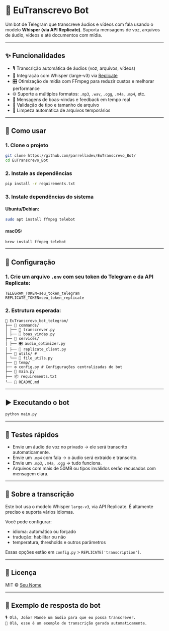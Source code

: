 # 🤖 EuTranscrevo Bot

Um bot de Telegram que transcreve áudios e vídeos com fala usando o modelo **Whisper (via API Replicate)**. Suporta mensagens de voz, arquivos de áudio, vídeos e até documentos com mídia.

---

## ✨ Funcionalidades

- 🎙️ Transcrição automática de áudios (voz, arquivos, vídeos)
- 🧠 Integração com Whisper (large-v3) via [Replicate](https://replicate.com/)
- 🎛️ Otimização de mídia com FFmpeg para reduzir custos e melhorar performance
- 🌐 Suporte a múltiplos formatos: `.mp3`, `.wav`, `.ogg`, `.m4a`, `.mp4`, etc.
- 💬 Mensagens de boas-vindas e feedback em tempo real
- 🔐 Validação de tipo e tamanho de arquivo
- 🧹 Limpeza automática de arquivos temporários

---

## 🚀 Como usar

### 1. Clone o projeto

```bash
git clone https://github.com/parrelladev/EuTranscrevo_Bot/
cd EuTranscrevo_Bot
````

### 2. Instale as dependências

```bash
pip install -r requirements.txt
```

### 3. Instale dependências do sistema

#### Ubuntu/Debian:

```bash
sudo apt install ffmpeg telebot
```

#### macOS:

```bash
brew install ffmpeg telebot
```

---

## 🔐 Configuração

### 1. Crie um arquivo `.env` com seu token do Telegram e da API Replicate:

```env
TELEGRAM_TOKEN=seu_token_telegram
REPLICATE_TOKEN=seu_token_replicate
```

### 2. Estrutura esperada:

```
📁 EuTranscrevo_bot_telegram/
├── 📁 commands/
│ ├── 📝 transcrever.py
│ ├── 👋 boas_vindas.py
├── 📁 services/
│ ├── 🎛️ audio_optimizer.py
│ ├── 📡 replicate_client.py
├── 📁 utils/ #
│ └── 📁 file_utils.py
├── 📁 temp/
├── ⚙️ config.py # Configurações centralizadas do bot
├── 🚀 main.py
├── 📦 requirements.txt 
└── 📄 README.md
```

---

## ▶️ Executando o bot

```bash
python main.py
```

---

## 🧪 Testes rápidos

* Envie um áudio de voz no privado → ele será transcrito automaticamente.
* Envie um `.mp4` com fala → o áudio será extraído e transcrito.
* Envie um `.mp3`, `.m4a`, `.ogg` → tudo funciona.
* Arquivos com mais de 50MB ou tipos inválidos serão recusados com mensagem clara.

---

## 🧠 Sobre a transcrição

Este bot usa o modelo Whisper `large-v3`, via API Replicate. É altamente preciso e suporta vários idiomas.

Você pode configurar:

* idioma: automático ou forçado
* tradução: habilitar ou não
* temperatura, thresholds e outros parâmetros

Essas opções estão em `config.py` > `REPLICATE['transcription']`.

---

## 📄 Licença

MIT © [Seu Nome](https://github.com/parrelladev)

---

## 💬 Exemplo de resposta do bot

```
🎙️ Olá, João! Mande um áudio para que eu possa transcrever.
📝 Olá, esse é um exemplo de transcrição gerada automaticamente.
```